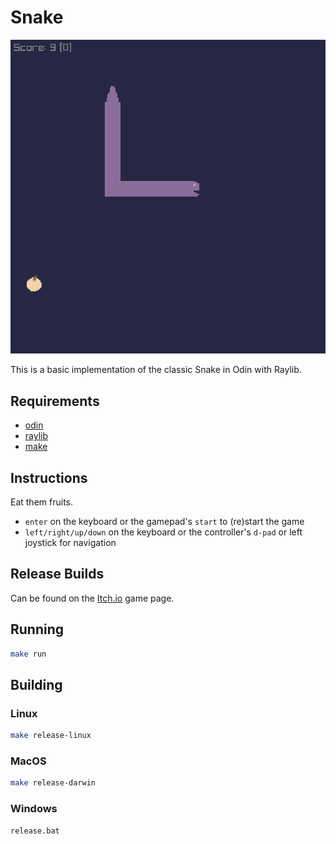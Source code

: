 # Snake

![snake](screenshot.png)

This is a basic implementation of the classic Snake in Odin with Raylib.

## Requirements

- [odin](https://odin-lang.org/)
- [raylib](https://www.raylib.com/)
- [make](https://www.gnu.org/software/make/)

## Instructions

Eat them fruits.

- `enter` on the keyboard or the gamepad's `start` to (re)start the game
- `left/right/up/down` on the keyboard or the controller's `d-pad` or left joystick for navigation

## Release Builds

Can be found on the [Itch.io](https://dxtrs.itch.io/snake) game page.

## Running

```bash
make run
```

## Building

### Linux

```bash
make release-linux
```

### MacOS

```bash
make release-darwin
```

### Windows

```bash
release.bat
```
